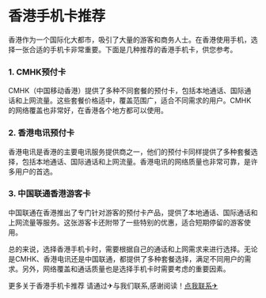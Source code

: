 # 香港手机卡推荐

香港作为一个国际化大都市，吸引了大量的游客和商务人士。在香港使用手机，选择一张合适的手机卡非常重要。下面是几种推荐的香港手机卡，供您参考。

### 1. CMHK预付卡

CMHK（中国移动香港）提供了多种不同套餐的预付卡，包括本地通话、国际通话和上网流量。这些套餐价格适中，覆盖范围广，适合不同需求的用户。CMHK的网络覆盖也非常好，在香港各个地方都可以使用。

### 2. 香港电讯预付卡

香港电讯是香港的主要电讯服务提供商之一，他们的预付卡同样提供了多种套餐选择，包括本地通话、国际通话和上网流量。香港电讯的网络质量也非常可靠，是许多用户的首选。

### 3. 中国联通香港游客卡

中国联通在香港推出了专门针对游客的预付卡产品，提供了本地通话、国际通话和上网流量等服务。这张游客卡还附带了一些特别的优惠，适合短期停留的游客使用。

总的来说，选择香港手机卡时，需要根据自己的通话和上网需求来进行选择。无论是CMHK、香港电讯还是中国联通，都提供了多种套餐选择，满足不同用户的需求。另外，网络覆盖和通话质量也是选择手机卡时需要考虑的重要因素。

更多关于香港手机卡推荐 请通过✈与我们联系,感谢阅读！[点我联系✈](https://ac.G208.com)